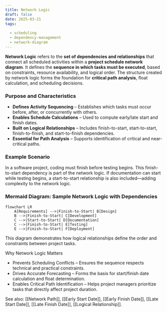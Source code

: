 ```yaml
---
title: Network Logic  
draft: false
date: 2025-03-21  
tags:  
    
  - scheduling  
  - dependency-management  
  - network-diagram  
---
```


**Network Logic** refers to the **set of dependencies and relationships** that connect all scheduled activities within a **project schedule network diagram**. It defines the **sequence in which tasks must be executed**, based on constraints, resource availability, and logical order. The structure created by network logic forms the foundation for **critical path analysis**, float calculation, and scheduling decisions.

### **Purpose and Characteristics**
- **Defines Activity Sequencing** – Establishes which tasks must occur before, after, or concurrently with others.
- **Enables Schedule Calculations** – Used to compute early/late start and finish dates.
- **Built on Logical Relationships** – Includes finish-to-start, start-to-start, finish-to-finish, and start-to-finish dependencies.
- **Essential for Path Analysis** – Supports identification of critical and near-critical paths.

### **Example Scenario**
In a software project, coding must finish before testing begins. This finish-to-start dependency is part of the network logic. If documentation can start while testing begins, a start-to-start relationship is also included—adding complexity to the network logic.

### **Mermaid Diagram: Sample Network Logic with Dependencies**
```mermaid
flowchart LR
    A[Requirements] -->|Finish-to-Start| B[Design]
    B -->|Finish-to-Start| C[Development]
    C -->|Start-to-Start| D[Documentation]
    C -->|Finish-to-Start| E[Testing]
    E -->|Finish-to-Start| F[Deployment]
```

This diagram demonstrates how logical relationships define the order and constraints between project tasks.

Why Network Logic Matters

- Prevents Scheduling Conflicts – Ensures the sequence respects technical and practical constraints.
- Drives Accurate Forecasting – Forms the basis for start/finish date calculation and float determination.
- Enables Critical Path Identification – Helps project managers prioritize tasks that directly affect project duration.

See also: [[Network Path]], [[Early Start Date]], [[Early Finish Date]], [[Late Start Date]], [[Late Finish Date]], [[Logical Relationship]].